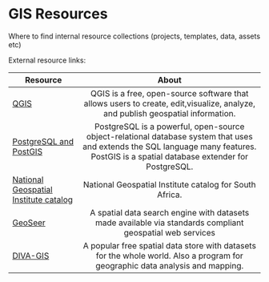 # GIS Resources

Where to find internal resource collections (projects, templates, data, assets etc)

External resource links:

| Resource                                       |                                                                                        About                                                                                         |
| ---------------------------------------------- | :----------------------------------------------------------------------------------------------------------------------------------------------------------------------------------: |
| [QGIS](./qgis/index.md)                                 |                            QGIS is a free, open-source software that allows users to create, edit,visualize, analyze, and publish geospatial information.                            |
| [PostgreSQL and PostGIS](./postgres/index.md)           | PostgreSQL is a powerful, open-source object-relational database system that uses and extends the SQL language many features. PostGIS is a spatial database extender for PostgreSQL. |
| [National Geospatial Institute catalog](./ngi/index.md) |                                                               National Geospatial Institute catalog for South Africa.                                                                |
| [GeoSeer](https://www.geoseer.net/)            |                                      A spatial data search engine with datasets made available via standards compliant geospatial web services                                       |
| [DIVA-GIS](https://www.diva-gis.org/)          |                            A popular free spatial data store with datasets for the whole world. Also a program for geographic data analysis and mapping.                             |
